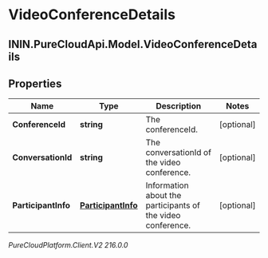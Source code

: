 # VideoConferenceDetails

## ININ.PureCloudApi.Model.VideoConferenceDetails

## Properties

|Name | Type | Description | Notes|
|------------ | ------------- | ------------- | -------------|
| **ConferenceId** | **string** | The conferenceId. | [optional] |
| **ConversationId** | **string** | The conversationId of the video conference. | [optional] |
| **ParticipantInfo** | [**ParticipantInfo**](ParticipantInfo) | Information about the participants of the video conference. | [optional] |



_PureCloudPlatform.Client.V2 216.0.0_
